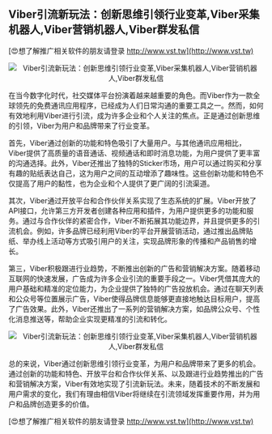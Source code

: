 ## **Viber引流新玩法：创新思维引领行业变革,Viber采集机器人,Viber营销机器人,Viber群发私信**

[😍想了解推广相关软件的朋友请登录 http://www.vst.tw](http://www.vst.tw)

 <center><img src="https://vst.tw/MP4/tuiguang/png/4.png" alt="Viber引流新玩法：创新思维引领行业变革,Viber采集机器人,Viber营销机器人,Viber群发私信"></center>

在当今数字化时代，社交媒体平台扮演着越来越重要的角色。而Viber作为一款全球领先的免费通讯应用程序，已经成为人们日常沟通的重要工具之一。然而，如何有效地利用Viber进行引流，成为许多企业和个人关注的焦点。正是通过创新思维的引领，Viber为用户和品牌带来了行业变革。

首先，Viber通过创新的功能和特色吸引了大量用户。与其他通讯应用相比，Viber提供了高质量的语音通话、视频通话和即时消息功能，为用户提供了更丰富的沟通选择。此外，Viber还推出了独特的Sticker市场，用户可以通过购买和分享有趣的贴纸表达自己，这为用户之间的互动增添了趣味性。这些创新功能和特色不仅提高了用户的黏性，也为企业和个人提供了更广阔的引流渠道。

其次，Viber通过开放平台和合作伙伴关系实现了生态系统的扩展。Viber开放了API接口，允许第三方开发者创建各种应用和插件，为用户提供更多的功能和服务。通过与合作伙伴的紧密合作，Viber不断拓展其功能边界，并且提供更多的引流机会。例如，许多品牌已经利用Viber的平台开展营销活动，通过推出品牌贴纸、举办线上活动等方式吸引用户的关注，实现品牌形象的传播和产品销售的增长。

第三，Viber积极跟进行业趋势，不断推出创新的广告和营销解决方案。随着移动互联网的快速发展，广告成为许多企业引流的重要手段之一。Viber凭借其庞大的用户基础和精准的定位能力，为企业提供了独特的广告投放机会。通过在聊天列表和公众号等位置展示广告，Viber使得品牌信息能够更直接地触达目标用户，提高了广告效果。此外，Viber还推出了一系列的营销解决方案，如品牌公众号、个性化消息推送等，帮助企业实现更精准的引流和转化。

 <center><img src="https://vst.tw/MP4/tuiguang/png/4.png" alt="Viber引流新玩法：创新思维引领行业变革,Viber采集机器人,Viber营销机器人,Viber群发私信"></center>

总的来说，Viber通过创新思维引领行业变革，为用户和品牌带来了更多的机会。通过创新的功能和特色、开放平台和合作伙伴关系、以及跟进行业趋势推出的广告和营销解决方案，Viber有效地实现了引流新玩法。未来，随着技术的不断发展和用户需求的变化，我们有理由相信Viber将继续在引流领域发挥重要作用，并为用户和品牌创造更多的价值。

[😍想了解推广相关软件的朋友请登录 http://www.vst.tw](http://www.vst.tw)



